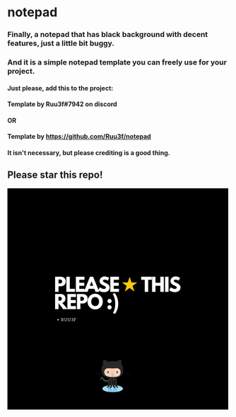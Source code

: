 # notepad
### Finally, a notepad that has black background with decent features, just a little bit buggy.
### And it is a simple notepad template you can freely use for your project.
#### Just please, add this to the project:
#### Template by Ruu3f#7942 on discord
#### OR
#### Template by https://github.com/Ruu3f/notepad
#### It isn't necessary, but please crediting is a good thing.
## Please star this repo!
<img src="star.png">
